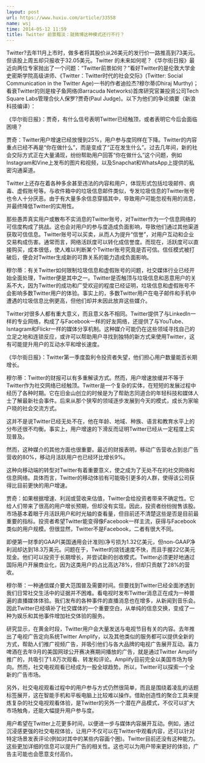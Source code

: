 ```yaml
---
layout: post
url: https://www.huxiu.com/article/33558
name: wsj
time: 2014-05-12 11:59
title: Twitter 前景黯淡：就微博这种模式还行不行？
---
```

Twitter?去年11月上市时，做多者将其股价从26美元的发行价一路推高到73美元。但该股上周五却只报收于32.05美元。Twitter 的未来如何呢？《华尔街日报》最近向两位专家抛出了一个问题：“Twitter前景如何？”看好Twitter的是伦敦大学金史密斯学院高级讲师、《Twitter：Twitter时代的社会交际》(Twitter: Social Communication in the Twitter Age)一书的作者迪拉杰?穆尔蒂(Dhiraj Murthy)；看衰Twitter的则是梭子鱼网络(Barracuda Networks)首席研究官兼投资公司Tech Square Labs管理合伙人保罗?贾奇(Paul Judge)。以下为他们的争论摘要（新浪科技编译）：

《华尔街日报》：贾奇，有什么信号表明Twitter已经触顶，或者表明它今后会面临困境？

贾奇：Twitter用户增速已经放慢到25%，用户参与度同样在下降。Twitter的内容重点已经不再是“你在做什么”，而是变成了“正在发生什么”。过去几年间，新的社会交际方式正在大量涌现，纷纷帮助用户回答“你在做什么”这个问题，例如Instagram和Vine上发布的图片和视频，以及Snapchat和WhatsApp上提供的私密沟通渠道。

Twitter上还存在着各种多余甚至违法的内容和用户，体现形式包括垃圾邮件、病毒、虚假账号等。与收件箱中的垃圾信息邮件类似，专发垃圾信息的Twitter账号也令人十分厌恶。由于有大量多余信息穿插其中，导致用户可能忽视有用的消息，并最终降低Twitter的实用性。

那些愚弄真实用户或散布不实消息的Twitter账号，对Twitter作为一个信息网络的可信度构成了挑战。这也会对用户的参与度造成负面影响，导致他们通过其他渠道获取可信信息。Twitter账号可以买卖，从而人为提升“信誉”，对用户互动和企业交易构成伤害。通常而言，网络活跃度可以转化成信誉度。而现在，活跃度可以直接购买，成本很低，使人难以判断某个Twitter账号究竟是否可信。信任模式被打破后，便会对Twitter生成新的可靠关系的能力造成负面影响。

穆尔蒂：有关Twitter如何限制垃圾信息和虚假账号的问题，社交媒体行业已经开始全面处理，Twitter便是其中之一。Twitter是否触顶与垃圾信息和恶意用户的关系不大，因为Twitter的成功和广受欢迎的程度已经证明，垃圾信息和虚假账号不会影响多数Twitter用户的体验。事实上的，多数Twitter用户在电子邮件和手机中遭遇的垃圾信息比例更高，但他们却并未因此放弃这些媒介。

Twitter对很多人都有重大意义，而且意义各不相同。Twitter提供了与LinkedIn一样的专业网络，构成了与Facebook一样的好友网络，还提供了与YouTube、Isntagram和Flickr一样的媒体分享机制。这种媒介可能仍在这些领域寻找自己的立足之地和连锁反应，或许可以帮助用户寻找到独特的新方式来使用Twitter，这有可能提升用户的互动水平和增长速度。

《华尔街日报》：Twitter第一季度盈利令投资者失望，他们担心用户数量能否长期增长。

穆尔蒂：Twitter的财报可以有多重解读方式。然而，用户增速放缓并不等于Twitter作为社交网络已经触顶。Twitter是一个复杂的实体，在短短的发展过程中经历了各种时期。它在旧金山创立的时候是为了帮助志同道合的年轻科技和媒体人士了解最新社会事件。后来从那个狭窄的领域逐步发展到今天的模式，成长为家喻户晓的社会交流方式。

这并不是说Twitter已经无处不在，他在年龄、地域、种族、语言和教育水平上的分布还很不均衡。事实上，用户增速的下滑反而证明Twitter已经从一定程度上实现普及。

然而，这种媒介的其他方面也很重要。最近的财报表明，移动广告营收占到总广告营收的80%，移动月活跃用户也已经环比增长9%。

这种向移动端的转型对Twitter有着重要意义，使之成为了无处不在的社交网络和信息网络。具体而言，Twitter的移动体验有可能吸引更多的人群，使得该公司获得比目前更快的用户增速。

贾奇：如果根据增速、利润或营收来估值，Twitter会给投资者带来不确定性。它给人们带来了很高的用户增长预期，但却没有实现。因此，投资者纷纷抛售该股。市场基本着眼于月活跃用户和时光轴的查看量，但目前还不清楚这些是否是目前最重要的指标。投资者希望Twitter能变得像Facebook一样主流，获得与Facebook类似的用户规模。但很显然，Twitter不是Facebook，二者有很大不同。

即便第一财季的GAAP(美国通用会计准则)净亏损为1.32亿美元，但non-GAAP净利润却达到18.3万美元。问题在于，Twitter的烧钱速度不快，而且手握22亿美元现金。他们可以投资于长期增长，并尝试新的创收模式。Twitter必须更好地通过国际用户开展商业化，因为这类用户的占比高达78%，但却只贡献了28%的营收。

穆尔蒂：一种通信媒介要大范围普及需要时间。但要找到Twitter已经全面渗透到我们日常社交生活中的证据并不困难。看电视时发布Twitter消息正在成为一种普遍的直播媒体体验。我们发布的各种事件的直播消息也在增多，从新闻到音乐会。因此Twitter已经填补了社交媒体的一个重要空白，从单纯的信息交换，变成了一种为娱乐和其他事件增加社交体验的服务。

研究显示，在黄金时段，Twitter用户会大量发送与电视节目有关的内容。去年推出了电视广告定向系统Twitter Amplify，以及其他类似的服务都可以提供全新的方式，帮助人们推广视频广告，并吸引他们与各大品牌的电视广告展开互动。喜力啤酒在去年9月的美国网球公开赛决赛期间播放的广告，就是通过Twitter Amplify推广的，共吸引了1.8万次观看、转发和评论。Amplify目前完全以美国市场为导向。然而，社交电视观看已经成为一股全球趋势。所以，Twitter可以探索一个全新的广告市场。

另外，社交电视观看过程中的用户参与方式仍然很简单，而且是围绕着凌乱的话题标签展开，这在智能手机和平板电脑上比较难以操作。借助创造性的聚合工具来提炼复杂的社交电视观看体验，是Twitter的另外一个潜在产品模式，不仅可以扩大市场触角，还能大幅提升用户参与度。

用户希望在Twitter上花更多时间，以便进一步与媒体内容展开互动。例如，通过沉浸感更强的社交电视体验，让用户不仅可以在Twitter中观看内容，还可以针对特定场景发表评论(例如对其中的某些内容画个圈)。Twitter目前还没有这种能力。这些更加详细的信息可以提升广告的相关性。这也可以为用户带来更好的体验，广告主可能也会愿意支付高价。

